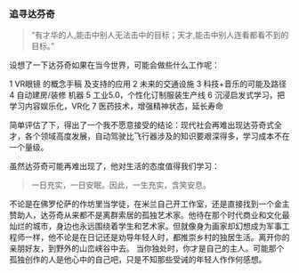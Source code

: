 ### 追寻达芬奇
> “有才华的人,能击中别人无法击中的目标；天才,能击中别人连看都看不到的目标。”

设想了一下达芬奇如果在当今世界，可能会做些什么工作呢：

1 VR眼镜 的概念手稿 及支持的应用
2 未来的交通设施
3 科技+音乐的可能及路径
4 自动建房/装修 机器
5 工业5.0，个性化订制服装生产线
6 沉浸启发式学习，把学习内容娱乐化，VR化
7 医药技术，增强精神状态，延长寿命

简单评估了下，得出了一个我不愿意接受的结论：现代社会再难出现达芬奇式全才，各个领域高度发展，自动驾驶比飞行器涉及的知识要艰深得多，学习成本不在一个量级。


虽然达芬奇可能再难出现了，他对生活的态度值得我们学习：
> 一日充实，一日安眠。因此，一生充实，含笑安息。


不论是在佛罗伦萨的作坊里当学徒，在米兰自己开工作室，还是直接找到一个金主赞助人，达芬奇从来都不是离群索居的孤独艺术家。他待在那个时代商业和文化最灿烂的城市，身边也永远围绕着学生和艺术家。但就像身为画家却幻想成为军事工程师一样，他不论是在日记还是劝导年轻人时，都推崇乡村的独居生活。离开你的亲朋好友，到野外的山峦峡谷中去。 当你独处时，你才是自己的主人。可能那个孤独创作的人是他心中的自己吧，只是不知那些受诫的年轻人作作何感想。